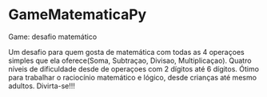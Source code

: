# GameMatematicaPy
Game: desafio matemático 

Um desafio para quem gosta de matemática com todas as 4 operaçoes simples que ela oferece(Soma, Subtraçao, Divisao, Multiplicaçao).
Quatro níveis de dificuldade desde de operaçoes com 2 dígitos até 6 dígitos.
Ótimo para trabalhar o raciocínio matemático e lógico, desde crianças até mesmo adultos.
Divirta-se!!!

